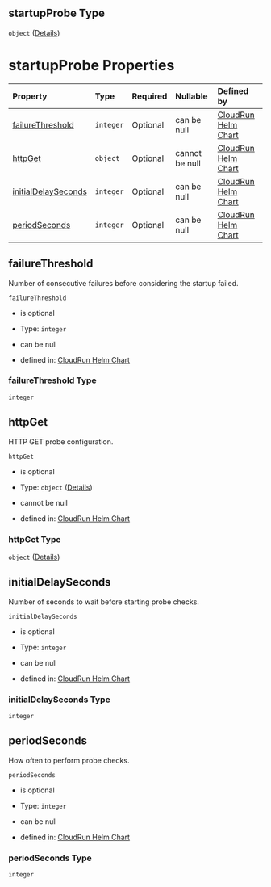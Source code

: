 ## startupProbe Type

`object` ([Details](values-properties-startupprobe.md))

# startupProbe Properties

| Property                                    | Type      | Required | Nullable       | Defined by                                                                                                                                                                                    |
| :------------------------------------------ | :-------- | :------- | :------------- | :-------------------------------------------------------------------------------------------------------------------------------------------------------------------------------------------- |
| [failureThreshold](#failurethreshold)       | `integer` | Optional | can be null    | [CloudRun Helm Chart](values-properties-startupprobe-properties-failurethreshold.md "https://github.com/helmless/google-cloudrun#/properties/startupProbe/properties/failureThreshold")       |
| [httpGet](#httpget)                         | `object`  | Optional | cannot be null | [CloudRun Helm Chart](values-properties-startupprobe-properties-httpget.md "https://github.com/helmless/google-cloudrun#/properties/startupProbe/properties/httpGet")                         |
| [initialDelaySeconds](#initialdelayseconds) | `integer` | Optional | can be null    | [CloudRun Helm Chart](values-properties-startupprobe-properties-initialdelayseconds.md "https://github.com/helmless/google-cloudrun#/properties/startupProbe/properties/initialDelaySeconds") |
| [periodSeconds](#periodseconds)             | `integer` | Optional | can be null    | [CloudRun Helm Chart](values-properties-startupprobe-properties-periodseconds.md "https://github.com/helmless/google-cloudrun#/properties/startupProbe/properties/periodSeconds")             |

## failureThreshold

Number of consecutive failures before considering the startup failed.

`failureThreshold`

* is optional

* Type: `integer`

* can be null

* defined in: [CloudRun Helm Chart](values-properties-startupprobe-properties-failurethreshold.md "https://github.com/helmless/google-cloudrun#/properties/startupProbe/properties/failureThreshold")

### failureThreshold Type

`integer`

## httpGet

HTTP GET probe configuration.

`httpGet`

* is optional

* Type: `object` ([Details](values-properties-startupprobe-properties-httpget.md))

* cannot be null

* defined in: [CloudRun Helm Chart](values-properties-startupprobe-properties-httpget.md "https://github.com/helmless/google-cloudrun#/properties/startupProbe/properties/httpGet")

### httpGet Type

`object` ([Details](values-properties-startupprobe-properties-httpget.md))

## initialDelaySeconds

Number of seconds to wait before starting probe checks.

`initialDelaySeconds`

* is optional

* Type: `integer`

* can be null

* defined in: [CloudRun Helm Chart](values-properties-startupprobe-properties-initialdelayseconds.md "https://github.com/helmless/google-cloudrun#/properties/startupProbe/properties/initialDelaySeconds")

### initialDelaySeconds Type

`integer`

## periodSeconds

How often to perform probe checks.

`periodSeconds`

* is optional

* Type: `integer`

* can be null

* defined in: [CloudRun Helm Chart](values-properties-startupprobe-properties-periodseconds.md "https://github.com/helmless/google-cloudrun#/properties/startupProbe/properties/periodSeconds")

### periodSeconds Type

`integer`
